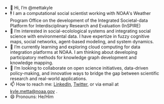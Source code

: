 - 👋 Hi, I’m @mettakyle
- 🕴️ I am a computational social scientist working with NOAA's Weather Program Office on the development of the Integrated Societal-data Platform for Interdisciplinary Research and Evaluation (InSPIRE)
- 👀 I’m interested in social-ecolological systems and integrating social science with environmental data. I have expertize in fuzzy cognitive maps, social networks, agent-based modeling, and system dynamics. 
- 🌱 I’m currently learning and exploring cloud computing for data integration platforms at NOAA. I am thinking about developing participatory methods for knowledge graph development and knowledge mapping.
- 💞️ I’m looking to collaborate on open science initiatives, data-driven policy-making, and innovative ways to bridge the gap between scientific research and real-world applications.
- 📫 How to reach me: [LinkedIn](https://www.linkedin.com/in/kylemetta), [Twitter](https://twitter.com/kylemetta), or via email at kyle.metta@noaa.gov .
- 😄 Pronouns: He/Him


